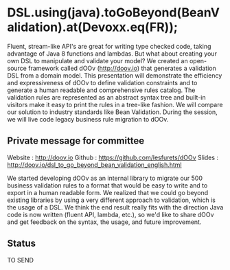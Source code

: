 # DSL.using(java).toGoBeyond(BeanValidation).at(Devoxx.eq(FR));

Fluent, stream-like API's are great for writing type checked code, taking
advantage of Java 8 functions and lambdas. But what about creating your own DSL
to manipulate and validate your model? We created an open-source framework
called dOOv (http://doov.io) that generates a validation DSL from a domain
model. This presentation will demonstrate the efficiency and expressiveness of
dOOv to define validation constraints and to generate a human readable and
comprehensive rules catalog. The validation rules are represented as an
abstract syntax tree and built-in visitors make it easy to print the rules in a
tree-like fashion. We will compare our solution to industry standards like Bean
Validation. During the session, we will live code legacy business rule
migration to dOOv.

## Private message for committee

Website : http://doov.io
Github : https://github.com/lesfurets/dOOv
Slides : http://doov.io/dsl_to_go_beyond_bean_validation_english.html

We started developing dOOv as an internal library to migrate our 500 business
validation rules to a format that would be easy to write and to export in a
human readable form. We realized that we could go beyond existing libraries by
using a very different approach to validation, which is the usage of a DSL.  We
think the end result really fits with the direction Java code is now written
(fluent API, lambda, etc.), so we'd like to share dOOv and get feedback on the
syntax, the usage, and future improvement.

## Status

TO SEND

